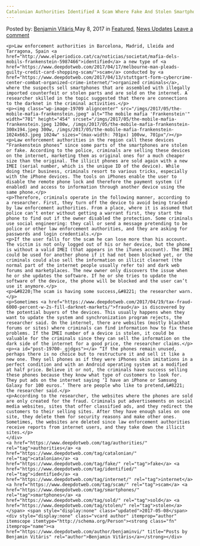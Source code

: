 ```yaml
---
Catalonian Authorities Identified A Scam Where Fake And Stolen Smartphones Are Sold On The Internet
---
```

<article class="post-listing post-19700 post type-post status-publish format-standard has-post-thumbnail hentry  tag-authorities tag-catalonian tag-fake tag-identified tag-internet tag-scam tag-smartphones  tag-stolen">
    <div class="post-inner">
        <span>Posted by: <a href="https://www.deepdotweb.com/author/benjaminvi/" title="">Benjamin Vitáris </a></span>
    <span>May 8, 2017</span>
    <span>in <a href="https://www.deepdotweb.com/category/deepdot-news/" rel="category tag">Featured</a>, <a href="https://www.deepdotweb.com/category/news-updates/" rel="category tag">News Updates</a></span>
    <span><a href="https://www.deepdotweb.com/2017/05/08/catalonian-authorities-identified-scam-fake-stolen-smartphones-sold-internet/#respond">Leave a comment</a></span>
    </p>
    <div class="clear"></div>
    
    <p>Law enforcement authorities in Barcelona, Madrid, Lleida and Tarragona, Spain <a href="http://www.elperiodico.cat/ca/noticias/societat/mafia-dels-mobils-frankenstein-5987466">identified</a> a new type of <a href="https://www.deepdotweb.com/2017/04/17/melbourne-man-pleads-guilty-credit-card-shopping-scam/">scam</a> conducted by <a href="https://www.deepdotweb.com/2017/04/13/stuttgart-form-cybercrime-center-combat-organized-crime-internet/">organized criminals</a>, where the suspects sell smartphones that are assembled with illegally imported counterfeit or stolen parts and are sold on the internet. A researcher skilled in the topic suggested that there are connections to the darknet in the criminal activities.</p>
    <p><img class="wp-image-19709 aligncenter" src="/imgs/2017/05/the-mobile-mafia-frankenstein.jpeg" alt="The mobile mafia 'Frankenstein'" width="701" height="454" srcset="/imgs/2017/05/the-mobile-mafia-frankenstein.jpeg 1200w, /imgs/2017/05/the-mobile-mafia-frankenstein-300x194.jpeg 300w, /imgs/2017/05/the-mobile-mafia-frankenstein-1024x663.jpeg 1024w" sizes="(max-width: 701px) 100vw, 701px"/></p>
    <p>Law enforcement authorities in the region call these devices “Frankenstein phones” since some parts of the smartphones are stolen or fake. According to the police, criminals are selling these devices on the internet, marketing them as original ones for a much cheaper size than the original. The illicit phones are sold again with a new IMEI (serial number, which is the unique ID of the device). While doing their business, criminals resort to various tricks, especially with the iPhone devices. The tools on iPhones enable the user to disable the remote phone lock and therefore the payment system (if enabled) and access to information through another device using the same phone.</p>
    <p>Therefore, criminals operate in the following manner, according to a researcher. First, they turn off the device to avoid being tracked by law enforcement authorities. From a place, where it is assumed that police can’t enter without getting a warrant first, they start the phone to find out if the owner disabled the protection. Some criminals use social engineering: they call or send a message pretending to be police or other law enforcement authorities, and they are asking for passwords and login credentials.</p>
    <p>If the user falls for the scam he can lose more than his account. The victim is not only logged out of his or her device, but the phone is without a valid IMEI (that appears in the iTunes account). The IMEI could be used for another phone if it had not been blocked yet, or the criminals could also sell the information on illicit clearnet (the normal part of the internet people usually refer to) and dark web forums and marketplaces. The new owner only discovers the issue when he or she updates the software. If he or she tries to update the software of the device, the phone will be blocked and the user can’t use it anymore.</p>
    <p>&#8220;The scam is having some success,&#8221; the researcher warn.</p>
    <p>Sometimes <a href="https://www.deepdotweb.com/2017/04/19/tax-fraud-6000-percent-w-2s-fill-darknet-markets/">fraud</a> is discovered by the potential buyers of the devices. This usually happens when they want to update the system and synchronization program rejects, the researcher said. On the internet, there are websites (mostly blackhat forums or sites) where criminals can find information how to fix these problems. If the IMEI number of a device is stolen, it could be valuable for the criminals since they can sell the information on the dark side of the internet for a good price, the researcher claims.</p>
    <p><a id="post-19700-_gjdgxs"></a> “If the phones remain unused, perhaps there is no choice but to restructure it and sell it like a new one. They sell phones as if they were iPhones skin imitations in a perfect condition and with an Android operating system at a modified at half price. Believe it or not, the criminals have success selling these phones because they know what type of customers to look for. They put ads on the internet saying ‘I have an iPhone or Samsung Galaxy for 100 euros.’ There are people who like to pretend,&#8221; the researcher said.</p>
    <p>According to the researcher, the websites where the phones are sold are only created for the fraud. Criminals put advertisements on social media websites, sites that offer classified ads, and they redirect the customers to their selling sites. After they have enough sales on one site, they delete them for security reasons and make other ones. Sometimes, the websites are deleted since law enforcement authorities receive reports from internet users, and they take down the illicit sites.</p>
    </div>
    <a href="https://www.deepdotweb.com/tag/authorities/" rel="tag">authorities</a> <a href="https://www.deepdotweb.com/tag/catalonian/" rel="tag">catalonian</a> <a href="https://www.deepdotweb.com/tag/fake/" rel="tag">fake</a> <a href="https://www.deepdotweb.com/tag/identified/" rel="tag">identified</a> <a href="https://www.deepdotweb.com/tag/internet/" rel="tag">internet</a> <a href="https://www.deepdotweb.com/tag/scam/" rel="tag">scam</a> <a href="https://www.deepdotweb.com/tag/smartphones/" rel="tag">smartphones</a> <a href="https://www.deepdotweb.com/tag/sold/" rel="tag">sold</a> <a href="https://www.deepdotweb.com/tag/stolen/" rel="tag">stolen</a></span> <span style="display:none" class="updated">2017-05-08</span>
    <div style="display:none" class="vcard author" itemprop="author" itemscope itemtype="http://schema.org/Person"><strong class="fn" itemprop="name"><a href="https://www.deepdotweb.com/author/benjaminvi/" title="Posts by Benjamin Vitáris" rel="author">Benjamin Vitáris</a></strong></div>
    
